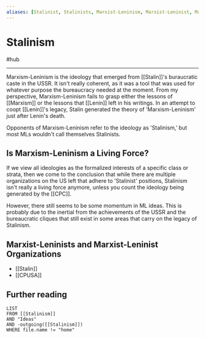 ```yaml
---
aliases: [Stalinist, Stalinists, Marxist-Leninism, Marxist-Leninist, Marxist-Leninists]
---
```

# Stalinism
#hub

---
Marxism-Leninism is the ideology that emerged from [[Stalin]]'s buraucratic caste in the USSR. It isn't really coherent, as it was a tool that was used for whatever purpose the bureaucracy needed at the moment. From my perspective, Marxism-Leninism fails to grasp either the lessons of [[Marxism]] or the lessons that [[Lenin]] left in his writings. In an attempt to coopt [[Lenin]]'s legacy, Stalin generated the theory of 'Marxism-Leninism' just after Lenin's death. 

Opponents of Marxism-Leninism refer to the ideology as 'Stalinism,' but most MLs wouldn't call themselves Stalinists. 

## Is Marxism-Leninism a Living Force?
If we view all ideologies as the formalized interests of a specific class or strata, then we come to the conclusion that while there are multiple organizations on the US left that adhere to 'Stalinist' positions, Stalinism isn't really a living force anymore, unless you count the ideology being generated by the [[CPC]]. 

However, there still seems to be some momentum in ML ideas. This is probably due to the inertial from the achievements of the USSR and the bureaucratic cliques that still exist in some areas that carry on the legacy of Stalinism. 

## Marxist-Leninists and Marxist-Leninist Organizations
- [[Stalin]]
- [[CPUSA]]

## Further reading
```dataview
LIST 
FROM [[Stalinism]]
AND "Ideas"
AND -outgoing([[Stalinism]])
WHERE file.name != "home"
```